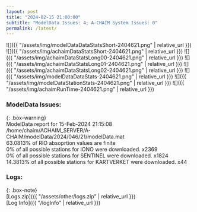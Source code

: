 ```yaml
---
layout: post
title: "2024-02-15 21:00:00"
subtitle: "ModelData Issues: 4; A-CHAIM System Issues: 0"
permalink: /latest/
---
```


![]({{ "/assets/img/modelDataDataStatsShort-2404621.png" | relative_url }})
![]({{ "/assets/img/achaimDataStatsShort-2404621.png" | relative_url }})
![]({{ "/assets/img/achaimDataStatsLong00-2404621.png" | relative_url }})
![]({{ "/assets/img/achaimDataStatsLong01-2404621.png" | relative_url }})
![]({{ "/assets/img/achaimDataStatsLong02-2404621.png" | relative_url }})
![]({{ "/assets/img/modelDataDataStats-2404621.png" | relative_url }})
![]({{ "/assets/img/modelDataStationStats-2404621.png" | relative_url }})
![]({{ "/assets/img/achaimRunTime-2404621.png" | relative_url }})


### ModelData Issues:  
  
{: .box-warning}  
 ModelData report for 15-Feb-2024 21:15:08   
 /home/chaim/ACHAIM_SERVER/A-CHAIM/modelData/2024/046/21/modelData.mat   
 63.0813% of RIO absoprtion values are finite   
 0% of all possible stations for IONO were downloaded. x2369   
 0% of all possible stations for SENTINEL were downloaded. x1824   
 14.3813% of all possible stations for KARTVERKET were downloaded. x44   
  


### Logs:  
  
{: .box-note}  
[Logs.zip]({{ "/assets/other/logs.zip" | relative_url }})  
[Log Info]({{ "/logInfo" | relative_url }})  
